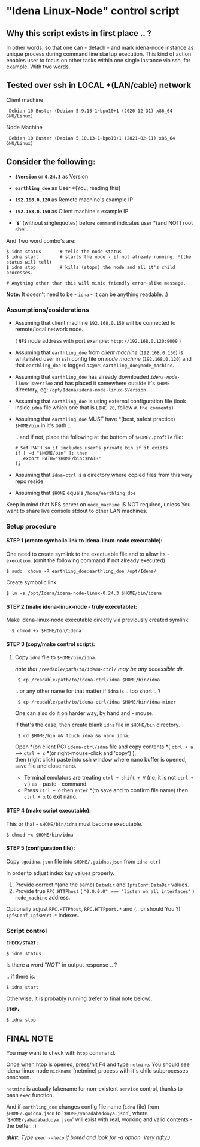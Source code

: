 # "Idena Linux-Node" control script

## Why this script exists in first place .. ?

In other words, so that one can - detach - and mark idena-node instance as unique process during command line startup execution. This kind of action enables user to focus on other tasks within one single instance via ssh, for example. With two words.

##  Tested over ssh in LOCAL \*(LAN/cable) network

Client machine

     Debian 10 Buster (Debian 5.9.15-1~bpo10+1 (2020-12-31) x86_64 GNU/Linux)

Node Machine

     Debian 10 Buster (Debian 5.10.13-1~bpo10+1 (2021-02-11) x86_64 GNU/Linux)


## Consider the following:

- **`$Version`** or **`0.24.3`** as Version 

- **`earthling_doe`** as User \*(You, reading this) 

- **`192.168.0.120`** as Remote machine's example IP
 
- **`192.168.0.150`** as Client machine's example IP

- '**`$`**' (without singlequotes) before `command` indicates user \*(and NOT) root shell.

And Two word combo's are:

    $ idna status       # tells the node status
    $ idna start        # starts the node - if not already running. *(the status will tell)
    $ idna stop         # kills (stops) the node and all it's child processes.

    # Anything other than this will mimic friendly error-alike message.

    
**Note:**
  It doesn't need to be  - `idna` -  It can be anything readable. :)


### Assumptions/cosiderations

- Assuming that client machine `192.168.0.150` will be connected to remote/local network node.

    ( **`NFS`** node address with port example: `http://192.168.0.120:9009` )

- Assuming that `earthling_doe` from *client machine* (`192.168.0.150`) is whitelisted user in ssh config file on *node machine* (`192.168.0.120`) and that `earthling_doe` is logged *`as@on`*: `earthling_doe@node_machine`.

- Assuming that `earthling_doe` has already downloaded *`idena-node-linux-$Version`* and has placed it somewhere outside it's `$HOME` directory, eg: `/opt/Idena/idena-node-linux-$Version`

- Assuming that `earthling_doe` is using external configuration file (look inside `idna` file which one that is `LINE 20`, follow `# the comments`)

- Assuimng that `earthling_doe` MUST have \*(best, safest practice) `$HOME/bin` in it's path ..

    .. and if not, place the following at the bottom of `$HOME/.profile` file:
    
      # Set PATH so it includes user's private bin if it exists
      if [ -d "$HOME/bin" ]; then
         export PATH="$HOME/bin:$PATH"
      fi

- Assuming that `idna-ctrl` is a directory where copied files from this very repo reside

- Assuming that `$HOME` equals `/home/earthling_doe`


Keep in mind that NFS server on `node_machine` IS NOT required, unless You want to share live console stdout to other LAN machines. 


### Setup procedure

#### STEP 1 (create symbolic link to idena-linux-node executable):

One need to create symlink to the exectuable file and to allow its - `execution`. 
  (omit the following command if not already executed)

    $ sudo  chown -R earthling_doe:earthling_doe /opt/Idena/
    
  Create symbolic link: 
   
    $ ln -s /opt/Idena/idena-node-linux-0.24.3 $HOME/bin/idena

#### STEP 2 (make idena-linux-node - truly executable):

Make idena-linux-node executable directly via previously created symlink:

      $ chmod +x $HOME/bin/idena

#### STEP 3 (copy/make control script):

1. Copy `idna` file to `$HOME/bin/idna`.
    
    *note that `/readable/path/to/idena-ctrl/` may be any accessible dir.*

        $ cp /readable/path/to/idena-ctrl/idna $HOME/bin/idna

    .. or any other name for that matter if `idna` is .. too short .. ?

        $ cp /readable/path/to/idena-ctrl/idna $HOME/bin/idna-miner

    One can also do it on harder way, by hand and - mouse.

    If that's the case, then create blank `idna` file in `$HOME/bin` directory.

        $ cd $HOME/bin && touch idna && nano idna;

    Open \*(on client PC) `idena-ctrl/idna` file and copy contents \*( `ctrl + a` --> `ctrl + c` \*(or right-mouse-click and 'copy') ), 
    <br> then (right click) paste into ssh window where nano buffer is opened, save file and close nano.

      - Terminal emulators are treating `ctrl + shift + V` (no, it is not `ctrl + v` ) as - paste - command.
      - Press `ctrl + o` then `enter` \*(to save and to confirm file name) then `ctrl + x` to exit nano.

#### STEP 4 (make script executable):

This or that - `$HOME/bin/idna` must become executable.

    $ chmod +x $HOME/bin/idna

#### STEP 5 (configuration file):

Copy `.goidna.json` file into `$HOME/.goidna.json` from `idna-ctrl`

In order to adjust index key values properly.

1. Provide correct \*(and the same) `Datadir` and `IpfsConf.DataDir` values.
2. Provide true `RPC.HTTPhost` ( `"0.0.0.0" === 'listen on all interfaces'` ) `node_machine` address. 

Optionally adjust `RPC.HTTPhost`, `RPC.HTTPport.*` and (.. or should You ?) `IpfsConf.IpfsPort.*` indexes.

### Script control

**`CHECK/START:`**

    $ idna status
 
  Is there a word "*NOT*" in output response .. ?
 
  .. if there is:
 
    $ idna start
 
  Otherwise, it is probably running (refer to final note below).

**`STOP:`**

    $ idna stop

## FINAL NOTE

 You may want to check with `htop` command.

 Once when htop is opened, press/hit F4 and type `netmine`.
 You should see idena-linux-node `nickname` (netmine) process with it's child subprocesses onscreen.

 `netmine` is actually fakename for non-existent `service` control, thanks to bash `exec` function.

 And if `earthling_doe` changes config file name (`idna` file) from `$HOME/.goidna.json` to '`$HOME/yabadabadooya.json`',
 where '`$HOME/yabadabadooya.json`' will exist with real, working and valid contents - the better. :)

 *(**hint**: Type `exec --help` if bored and look for -a option. Very nifty.)*
